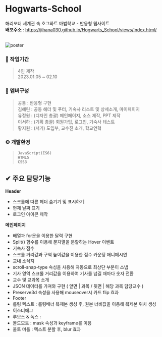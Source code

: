 # Hogwarts-School

해리포터 세계관 속 호그와트 마법학교 - 반응형 웹사이트<br/>
**배포주소** : <https://jihana030.github.io/Hogwarts_School/views/index.html/> <br/> <br/>

![poster](https://github.com/CircleYoo/LouisPoulsen/blob/main/assets/reponsive.png)


### 💼 작업기간
> 4인 제작 <br/>
  2023.01.05 ~ 02.10

### 🤝 멤버구성
> 공통 : 반응형 구현 <br/>
  김혜린 : 공동 헤더 및 푸터, 기숙사 리스트 및 상세소개, 마이페이지 <br/>
  유정원 : (디자인 총괄) 메인페이지, 소스 제작, PPT 제작 <br/>
  이서하 : (기획 총괄) 회원가입, 로그인, 기숙사 테스트 <br/>
  황지원 : (서기) 도입부, 교수진 소개, 학교연혁 

### ⚙ 개발환경
> `JavaScript(ES6)` <br/>
  `HTML5` <br/>
  `CSS3`

## ✔ 주요 담당기능
**Header**
* 스크롤에 따른 헤더 숨기기 및 표시하기
* 현재 날짜 표기
* 로그인 아이콘 제작

**메인페이지**
* 배열과 for문을 이용한 달력 구현
* Split() 함수를 이용해 문자열을 분할하는 Hover 이벤트
* 기숙사 점수
* 스크롤 거리값과 구역 높이값을 이용한 점수 카운팅 애니메시연
* 교내 소식지
* scroll-snap-type 속성을 사용해 자동으로 최상단 부분이 스냅
* 기사 영역 스크롤 거리값을 이용하여 기사를 넘길 때마다 숫자 전환
* 교수 및 교과목 소개
* JSON 데이터를 가져와 구현 ( 앞면 | 과목 / 뒷면 | 해당 과목 담당교수 )
* Preserve3d 속성을 사용해 mouseover시 카드 flip 효과
* Footer
* 롤링 텍스트 : 롤링배너 복제본 생성 후, 원본 너비값을 이용해 복제본 위치 생성
* 이스터에그
* 루모스 & 녹스 : 
* 볼드모트 : mask 속성과 keyframe를 이용
* 울토 머틀 : 텍스트 분할 후, blur 효과

